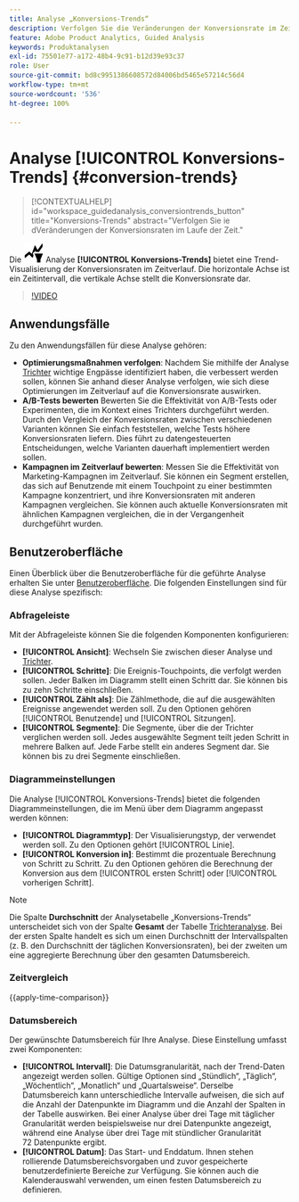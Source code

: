 ```yaml
---
title: Analyse „Konversions-Trends“
description: Verfolgen Sie die Veränderungen der Konversionsrate im Zeitverlauf.
feature: Adobe Product Analytics, Guided Analysis
keywords: Produktanalysen
exl-id: 75501e77-a172-48b4-9c91-b12d39e93c37
role: User
source-git-commit: bd8c9951386608572d84006bd5465e57214c56d4
workflow-type: tm+mt
source-wordcount: '536'
ht-degree: 100%

---
```


# Analyse [!UICONTROL Konversions-Trends] {#conversion-trends}

<!-- markdownlint-disable MD034 -->

>[!CONTEXTUALHELP]
>id="workspace_guidedanalysis_conversiontrends_button"
>title="Konversions-Trends"
>abstract="Verfolgen Sie ie dVeränderungen der Konversionsraten im Laufe der Zeit."

<!-- markdownlint-enable MD034 -->


Die ![Konversionstrends](/help/assets/icons/ConversionTrends.svg) Analyse **[!UICONTROL Konversions-Trends]** bietet eine Trend-Visualisierung der Konversionsraten im Zeitverlauf. Die horizontale Achse ist ein Zeitintervall, die vertikale Achse stellt die Konversionsrate dar.


>[!VIDEO](https://video.tv.adobe.com/v/3421662/?quality=12&learn=on)


## Anwendungsfälle

Zu den Anwendungsfällen für diese Analyse gehören:

* **Optimierungsmaßnahmen verfolgen**: Nachdem Sie mithilfe der Analyse [Trichter](funnel.md) wichtige Engpässe identifiziert haben, die verbessert werden sollen, können Sie anhand dieser Analyse verfolgen, wie sich diese Optimierungen im Zeitverlauf auf die Konversionsrate auswirken.
* **A/B-Tests bewerten** Bewerten Sie die Effektivität von A/B-Tests oder Experimenten, die im Kontext eines Trichters durchgeführt werden. Durch den Vergleich der Konversionsraten zwischen verschiedenen Varianten können Sie einfach feststellen, welche Tests höhere Konversionsraten liefern. Dies führt zu datengesteuerten Entscheidungen, welche Varianten dauerhaft implementiert werden sollen.
* **Kampagnen im Zeitverlauf bewerten**: Messen Sie die Effektivität von Marketing-Kampagnen im Zeitverlauf. Sie können ein Segment erstellen, das sich auf Benutzende mit einem Touchpoint zu einer bestimmten Kampagne konzentriert, und ihre Konversionsraten mit anderen Kampagnen vergleichen. Sie können auch aktuelle Konversionsraten mit ähnlichen Kampagnen vergleichen, die in der Vergangenheit durchgeführt wurden.

## Benutzeroberfläche

Einen Überblick über die Benutzeroberfläche für die geführte Analyse erhalten Sie unter [Benutzeroberfläche](../overview.md#interface). Die folgenden Einstellungen sind für diese Analyse spezifisch:

### Abfrageleiste

Mit der Abfrageleiste können Sie die folgenden Komponenten konfigurieren:

* **[!UICONTROL Ansicht]**: Wechseln Sie zwischen dieser Analyse und [Trichter](funnel.md).
* **[!UICONTROL Schritte]**: Die Ereignis-Touchpoints, die verfolgt werden sollen. Jeder Balken im Diagramm stellt einen Schritt dar. Sie können bis zu zehn Schritte einschließen.
* **[!UICONTROL Zählt als]**: Die Zählmethode, die auf die ausgewählten Ereignisse angewendet werden soll. Zu den Optionen gehören [!UICONTROL Benutzende] und [!UICONTROL Sitzungen].
* **[!UICONTROL Segmente]**: Die Segmente, über die der Trichter verglichen werden soll. Jedes ausgewählte Segment teilt jeden Schritt in mehrere Balken auf. Jede Farbe stellt ein anderes Segment dar. Sie können bis zu drei Segmente einschließen.

### Diagrammeinstellungen

Die Analyse [!UICONTROL Konversions-Trends] bietet die folgenden Diagrammeinstellungen, die im Menü über dem Diagramm angepasst werden können:

* **[!UICONTROL Diagrammtyp]**: Der Visualisierungstyp, der verwendet werden soll. Zu den Optionen gehört [!UICONTROL Linie].
* **[!UICONTROL Konversion in]**: Bestimmt die prozentuale Berechnung von Schritt zu Schritt. Zu den Optionen gehören die Berechnung der Konversion aus dem [!UICONTROL ersten Schritt] oder [!UICONTROL vorherigen Schritt].

>[!NOTE]
>
>Die Spalte **Durchschnitt** der Analysetabelle „Konversions-Trends“ unterscheidet sich von der Spalte **Gesamt** der Tabelle [Trichteranalyse](funnel.md). Bei der ersten Spalte handelt es sich um einen Durchschnitt der Intervallspalten (z. B. den Durchschnitt der täglichen Konversionsraten), bei der zweiten um eine aggregierte Berechnung über den gesamten Datumsbereich.

### Zeitvergleich

{{apply-time-comparison}}


### Datumsbereich

Der gewünschte Datumsbereich für Ihre Analyse. Diese Einstellung umfasst zwei Komponenten:

* **[!UICONTROL Intervall]**: Die Datumsgranularität, nach der Trend-Daten angezeigt werden sollen. Gültige Optionen sind „Stündlich“, „Täglich“, „Wöchentlich“, „Monatlich“ und „Quartalsweise“. Derselbe Datumsbereich kann unterschiedliche Intervalle aufweisen, die sich auf die Anzahl der Datenpunkte im Diagramm und die Anzahl der Spalten in der Tabelle auswirken. Bei einer Analyse über drei Tage mit täglicher Granularität werden beispielsweise nur drei Datenpunkte angezeigt, während eine Analyse über drei Tage mit stündlicher Granularität 72 Datenpunkte ergibt.
* **[!UICONTROL Datum]**: Das Start- und Enddatum. Ihnen stehen rollierende Datumsbereichsvorgaben und zuvor gespeicherte benutzerdefinierte Bereiche zur Verfügung. Sie können auch die Kalenderauswahl verwenden, um einen festen Datumsbereich zu definieren.

<!--
## Example

See below for an example of the analysis.

![Conversion trends time compare](../assets/conversion-trends-compare.png)

-->
